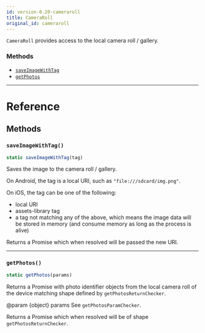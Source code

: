 ```yaml
---
id: version-0.20-cameraroll
title: CameraRoll
original_id: cameraroll
---
```


`CameraRoll` provides access to the local camera roll / gallery.

### Methods

* [`saveImageWithTag`](cameraroll.md#saveimagewithtag)
* [`getPhotos`](cameraroll.md#getphotos)

---

# Reference

## Methods

### `saveImageWithTag()`

```javascript
static saveImageWithTag(tag)
```

Saves the image to the camera roll / gallery.

On Android, the tag is a local URI, such as `"file:///sdcard/img.png"`.

On iOS, the tag can be one of the following:

* local URI
* assets-library tag
* a tag not matching any of the above, which means the image data will be stored in memory (and consume memory as long as the process is alive)

Returns a Promise which when resolved will be passed the new URI.

---

### `getPhotos()`

```javascript
static getPhotos(params)
```

Returns a Promise with photo identifier objects from the local camera roll of the device matching shape defined by `getPhotosReturnChecker`.

@param {object} params See `getPhotosParamChecker`.

Returns a Promise which when resolved will be of shape `getPhotosReturnChecker`.
